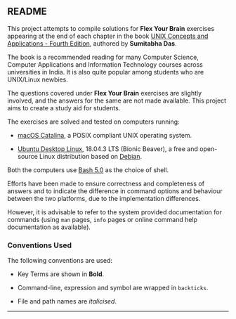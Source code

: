 ## README

This project attempts to compile solutions for **Flex Your Brain** exercises appearing at the end of each chapter in the book [UNIX Concepts and Applications - Fourth Edition][Book], authored by **Sumitabha Das**.

The book is a recommended reading for many Computer Science, Computer Applications and Information Technology courses across universities in India. It is also quite popular among students who are UNIX/Linux newbies.

The questions covered under **Flex Your Brain** exercises are slightly involved, and the answers for the same are not made available. This project aims to create a study aid for students.

The exercises are solved and tested on computers running:
 
-	[macOS Catalina][macOS], a POSIX compliant UNIX operating system.

-	[Ubuntu Desktop Linux][Ubuntu], 18.04.3 LTS (Bionic Beaver), a free and open-source Linux distribution based on [Debian][Debian].

Both the computers use [Bash 5.0][Bash] as the choice of shell.

Efforts have been made to ensure correctness and completeness of answers and to indicate the difference in command options and behaviour between the two platforms, due to the implementation differences.

However, it is advisable to refer to the system provided documentation for commands (using `man` pages, `info` pages or online command help documentation as available).

### Conventions Used

The following conventions are used:

-	Key Terms are shown in **Bold**.

-	Command-line, expression and symbol are wrapped in `backticks`.

-	File and path names are _italicised_.

[Book]:			http://mhhe.com/das/uca/
[macOS]:			https://www.apple.com/macos/
[Ubuntu]:			https://ubuntu.com/download/desktop/
[Debian]:			https://www.debian.org/
[Bash]:			https://www.gnu.org/software/bash/

---
